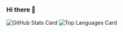 ### Hi there 👋

![GitHub Stats Card](https://github-readme-stats.vercel.app/api?username=soshiharami&theme=synthwave&show_icons=true)
![Top Languages Card](https://github-readme-stats.vercel.app/api/top-langs/?username=soshiharami)

<!--
**soshiharami/soshiharami** is a ✨ _special_ ✨ repository because its `README.md` (this file) appears on your GitHub profile.

